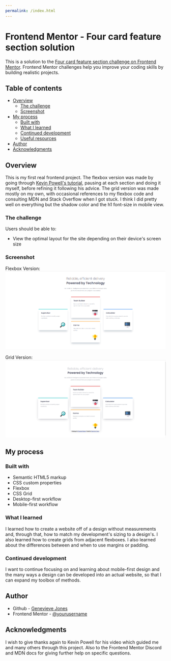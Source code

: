```yaml
---
permalink: /index.html
---
```


# Frontend Mentor - Four card feature section solution

This is a solution to the [Four card feature section challenge on Frontend Mentor](https://www.frontendmentor.io/challenges/four-card-feature-section-weK1eFYK). Frontend Mentor challenges help you improve your coding skills by building realistic projects. 

## Table of contents

- [Overview](#overview)
  - [The challenge](#the-challenge)
  - [Screenshot](#screenshot)
- [My process](#my-process)
  - [Built with](#built-with)
  - [What I learned](#what-i-learned)
  - [Continued development](#continued-development)
  - [Useful resources](#useful-resources)
- [Author](#author)
- [Acknowledgments](#acknowledgments)

## Overview
This is my first real frontend project. The flexbox version was made by going through [Kevin Powell's tutorial](https://www.youtube.com/watch?v=JFbxl_VmIx0&t=2184s), pausing at each section and doing it myself, before refining it following his advice. The grid version was made mostly on my own, with occasional references to my flexbox code and consulting MDN and Stack Overflow when I got stuck. I think I did pretty well on everything but the shadow color and the h1 font-size in mobile view.

### The challenge

Users should be able to:

- View the optimal layout for the site depending on their device's screen size

### Screenshot

Flexbox Version:
![](screenshots/flexbox-ver-screenshot.png)

Grid Version:
![](screenshots/grid-ver-screenshot.png)

## My process

### Built with

- Semantic HTML5 markup
- CSS custom properties
- Flexbox
- CSS Grid
- Desktop-first workflow
- Mobile-first workflow

### What I learned

I learned how to create a website off of a design without measurements and, through that, how to match my development's sizing to a design's. I also learned how to create grids from adjacent flexboxes. I also learned about the differences between and when to use margins or padding.

### Continued development

I want to continue focusing on and learning about mobile-first design and the many ways a design can be developed into an actual website, so that I can expand my toolbox of methods.


## Author

- Github - [Genevieve Jones](https://github.com/Jeanneveev)
- Frontend Mentor - [@yourusername](https://www.frontendmentor.io/profile/Jeanneveev)


## Acknowledgments
I wish to give thanks again to Kevin Powell for his video which guided me and many others through this project. Also to the Frontend Mentor Discord and MDN docs for giving further help on specific questions.
